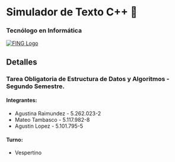 # Simulador de Texto  C++ 📝

### Tecnólogo en Informática
[![FING Logo](https://www.fing.edu.uy/sites/default/files/inline-images/logofing.png)](https://www.fing.edu.uy/sites/default/files/inline-images/logofing.png)



## Detalles

### Tarea Obligatoria de Estructura de Datos y Algoritmos - Segundo Semestre.

#### Integrantes: 

- Agustina Raimundez - 5.262.023-2 
- Mateo Tambasco - 5.117.982-8 
- Agustin Lopez - 5.101.795-5

#### Turno: 

- Vespertino
